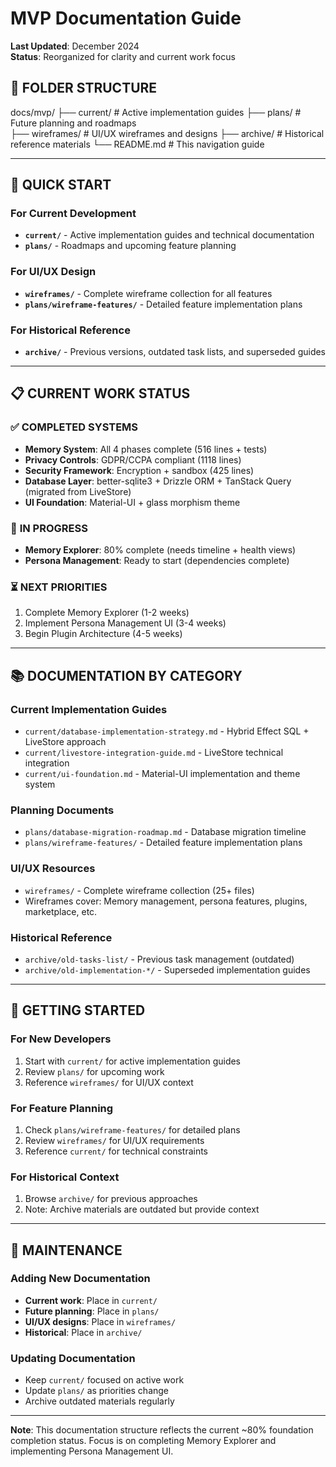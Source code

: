 # MVP Documentation Guide

**Last Updated**: December 2024  
**Status**: Reorganized for clarity and current work focus

## 📁 **FOLDER STRUCTURE**

docs/mvp/
├── current/                    # Active implementation guides
├── plans/                      # Future planning and roadmaps  
├── wireframes/                 # UI/UX wireframes and designs
├── archive/                    # Historical reference materials
└── README.md                   # This navigation guide

---

## 🎯 **QUICK START**

### **For Current Development**

- **`current/`** - Active implementation guides and technical documentation
- **`plans/`** - Roadmaps and upcoming feature planning

### **For UI/UX Design**

- **`wireframes/`** - Complete wireframe collection for all features
- **`plans/wireframe-features/`** - Detailed feature implementation plans

### **For Historical Reference**

- **`archive/`** - Previous versions, outdated task lists, and superseded guides

---

## 📋 **CURRENT WORK STATUS**

### ✅ **COMPLETED SYSTEMS**

- **Memory System**: All 4 phases complete (516 lines + tests)
- **Privacy Controls**: GDPR/CCPA compliant (1118 lines)
- **Security Framework**: Encryption + sandbox (425 lines)
- **Database Layer**: better-sqlite3 + Drizzle ORM + TanStack Query (migrated from LiveStore)
- **UI Foundation**: Material-UI + glass morphism theme

### 🔄 **IN PROGRESS**

- **Memory Explorer**: 80% complete (needs timeline + health views)
- **Persona Management**: Ready to start (dependencies complete)

### ⏳ **NEXT PRIORITIES**

1. Complete Memory Explorer (1-2 weeks)
2. Implement Persona Management UI (3-4 weeks)
3. Begin Plugin Architecture (4-5 weeks)

---

## 📚 **DOCUMENTATION BY CATEGORY**

### **Current Implementation Guides**

- `current/database-implementation-strategy.md` - Hybrid Effect SQL + LiveStore approach
- `current/livestore-integration-guide.md` - LiveStore technical integration
- `current/ui-foundation.md` - Material-UI implementation and theme system

### **Planning Documents**

- `plans/database-migration-roadmap.md` - Database migration timeline
- `plans/wireframe-features/` - Detailed feature implementation plans

### **UI/UX Resources**

- `wireframes/` - Complete wireframe collection (25+ files)
- Wireframes cover: Memory management, persona features, plugins, marketplace, etc.

### **Historical Reference**

- `archive/old-tasks-list/` - Previous task management (outdated)
- `archive/old-implementation-*/` - Superseded implementation guides

---

## 🚀 **GETTING STARTED**

### **For New Developers**

1. Start with `current/` for active implementation guides
2. Review `plans/` for upcoming work
3. Reference `wireframes/` for UI/UX context

### **For Feature Planning**

1. Check `plans/wireframe-features/` for detailed plans
2. Review `wireframes/` for UI/UX requirements
3. Reference `current/` for technical constraints

### **For Historical Context**

1. Browse `archive/` for previous approaches
2. Note: Archive materials are outdated but provide context

---

## 📝 **MAINTENANCE**

### **Adding New Documentation**

- **Current work**: Place in `current/`
- **Future planning**: Place in `plans/`
- **UI/UX designs**: Place in `wireframes/`
- **Historical**: Place in `archive/`

### **Updating Documentation**

- Keep `current/` focused on active work
- Update `plans/` as priorities change
- Archive outdated materials regularly

---

**Note**: This documentation structure reflects the current ~80% foundation completion status. Focus is on completing Memory Explorer and implementing Persona Management UI.
